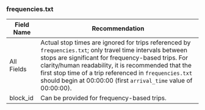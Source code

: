 ### frequencies.txt
<div hidden>
###### trip-planners
###### arrival-predictions
###### timetables
###### human-readability
</div>

| Field Name | Recommendation |
| --- | --- |
| All Fields | Actual stop times are ignored for trips referenced by `frequencies.txt`; only travel time intervals between stops are significant for frequency-based trips. For clarity/human readability, it is recommended that the first stop time of a trip referenced in `frequencies.txt` should begin at 00:00:00 (first `arrival_time` value of 00:00:00). |
| block_id | Can be provided for frequency-based trips. |
